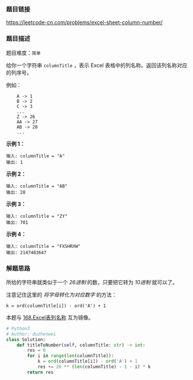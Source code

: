 ### 题目链接
https://leetcode-cn.com/problems/excel-sheet-column-number/

### 题目描述
题目难度：```简单```

给你一个字符串 ```columnTitle``` ，表示 Excel 表格中的列名称。返回该列名称对应的列序号。

例如：

```
    A -> 1
    B -> 2
    C -> 3
    ...
    Z -> 26
    AA -> 27
    AB -> 28 
    ...
```

**示例 1：**
```
输入: columnTitle = "A"
输出: 1
```

**示例 2：**
```
输入: columnTitle = "AB"
输出: 28
```

**示例 3：**
```
输入: columnTitle = "ZY"
输出: 701
```

**示例 4：**
```
输入: columnTitle = "FXSHRXW"
输出: 2147483647
```

### 解题思路
所给的字符串就类似于一个 *26进制* 的数，只要把它转为 *10进制* 就可以了。

注意记住这里的 *将字母转化为对应数字* 的方法：

    k = ord(columnTitle[i]) - ord('A') + 1

本题与 [168.Excel表列名称](168.Excel表列名称.md) 互为镜像。

```python
# Python3
# Author: duzhenwei
class Solution:
    def titleToNumber(self, columnTitle: str) -> int:
        res = 0
        for i in range(len(columnTitle)):
            k = ord(columnTitle[i]) - ord('A') + 1
            res += 26 ** (len(columnTitle) - 1 - i) * k
        return res
```